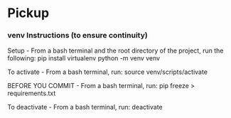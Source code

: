 # Pickup

### venv Instructions (to ensure continuity)
Setup - From a bash terminal and the root directory of the project, run the following:
pip install virtualenv
python -m venv venv

To activate - From a bash terminal, run:
source venv/scripts/activate

BEFORE YOU COMMIT - From a bash terminal, run:
pip freeze > requirements.txt

To deactivate - From a bash terminal, run:
deactivate
